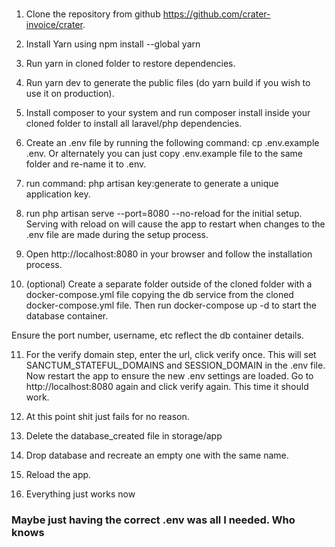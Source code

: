 ###

1. Clone the repository from github https://github.com/crater-invoice/crater.

2. Install Yarn using npm install --global yarn

3. Run yarn in cloned folder to restore dependencies.

4. Run yarn dev to generate the public files (do yarn build if you wish to use it on production).

5. Install composer to your system and run composer install inside your cloned folder to install all laravel/php dependencies.

6. Create an .env file by running the following command: cp .env.example .env. Or alternately you can just copy .env.example file to the same folder and re-name it to .env.

7. run command: php artisan key:generate to generate a unique application key.

8. run php artisan serve --port=8080 --no-reload for the initial setup. Serving with reload on will cause the app to restart when changes to the .env file are made during the setup process.

9. Open http://localhost:8080 in your browser and follow the installation process.

10. (optional) Create a separate folder outside of the cloned folder with a docker-compose.yml file copying the db service from the cloned docker-compose.yml file. Then run docker-compose up -d to start the database container.

Ensure the port number, username, etc reflect the db container details.

11. For the verify domain step, enter the url, click verify once. This will set SANCTUM_STATEFUL_DOMAINS and SESSION_DOMAIN in the .env file. Now restart the app to ensure the new .env settings are loaded. Go to http://localhost:8080 again and click verify again. This time it should work.

12. At this point shit just fails for no reason.

13. Delete the database_created file in storage/app

14. Drop database and recreate an empty one with the same name.

15. Reload the app.

16. Everything just works now


### Maybe just having the correct .env was all I needed. Who knows